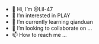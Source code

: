 - 👋 Hi, I’m @Lil-47
- 👀 I’m interested in PLAY
- 🌱 I’m currently learning qianduan
- 💞️ I’m looking to collaborate on ...
- 📫 How to reach me ...

<!---
Lil-47/Lil-47 is a ✨ special ✨ repository because its `README.md` (this file) appears on your GitHub profile.
You can click the Preview link to take a look at your changes.
--->

